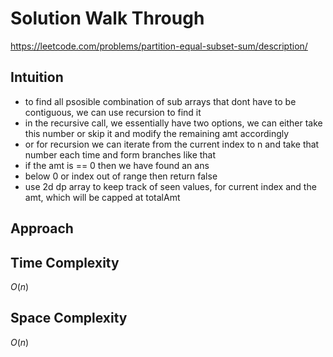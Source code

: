 # Solution Walk Through
https://leetcode.com/problems/partition-equal-subset-sum/description/

## Intuition
- to find all psosible combination of sub arrays that dont have to be contiguous, we can use recursion to find it
- in the recursive call, we essentially have two options, we can either take this number or skip it and modify the remaining amt accordingly
- or for recursion we can iterate from the current index to n and take that number each time and form branches like that
- if the amt is == 0 then we have found an ans
- below 0 or index out of range then return false
- use 2d dp array to keep track of seen values, for current index and the amt, which will be capped at totalAmt

## Approach


## Time Complexity
$O(n)$

## Space Complexity
$O(n)$



